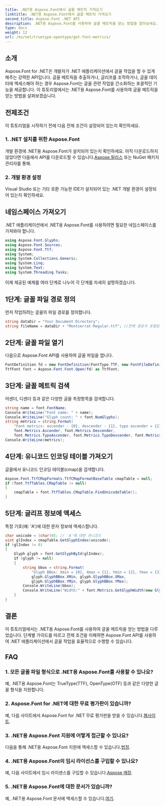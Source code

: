 ```yaml
---
title: .NET용 Aspose.Font에서 글꼴 메트릭 가져오기
linktitle: .NET용 Aspose.Font에서 글꼴 메트릭 가져오기
second_title: Aspose.Font .NET API
description: .NET용 Aspose.Font를 사용하여 글꼴 메트릭을 얻는 방법을 알아보세요. 코드 예제가 포함된 단계별 가이드입니다. 전제 조건 및 FAQ가 포함되어 있습니다. #Aspose #글꼴
type: docs
weight: 12
url: /ko/net/truetype-opentype/get-font-metrics/
---
```

## 소개
Aspose.Font for .NET은 개발자가 .NET 애플리케이션에서 글꼴 작업을 할 수 있게 해주는 강력한 API입니다. 글꼴 메트릭을 추출하거나, 글리프를 조작하거나, 글꼴 데이터에 액세스해야 하는 경우 Aspose.Font는 글꼴 관련 작업을 간소화하는 포괄적인 기능을 제공합니다. 이 튜토리얼에서는 .NET용 Aspose.Font를 사용하여 글꼴 메트릭을 얻는 방법을 살펴보겠습니다.
## 전제조건
이 튜토리얼을 시작하기 전에 다음 전제 조건이 설정되어 있는지 확인하세요.
### 1. .NET 설치를 위한 Aspose.Font
 개발 환경에 .NET용 Aspose.Font가 설치되어 있는지 확인하세요. 아직 다운로드하지 않았다면 다음에서 API를 다운로드할 수 있습니다.[Aspose.릴리스](https://releases.aspose.com/font/net/) 또는 NuGet 패키지 관리자를 통해.
### 2. 개발 환경 설정
Visual Studio 또는 기타 호환 가능한 IDE가 설치되어 있는 .NET 개발 환경이 설정되어 있는지 확인하세요.

## 네임스페이스 가져오기
.NET 애플리케이션에서 .NET용 Aspose.Font를 사용하려면 필요한 네임스페이스를 가져와야 합니다.
```csharp
using Aspose.Font.Glyphs;
using Aspose.Font.Sources;
using Aspose.Font.Ttf;
using System;
using System.Collections.Generic;
using System.Linq;
using System.Text;
using System.Threading.Tasks;
```
이제 제공된 예제를 여러 단계로 나누어 각 단계를 자세히 설명하겠습니다.
## 1단계: 글꼴 파일 경로 정의
먼저 작업하려는 글꼴의 파일 경로를 정의합니다.
```csharp
string dataDir = "Your Document Directory";
string fileName = dataDir + "Montserrat-Regular.ttf"; //전체 경로가 포함된 글꼴 파일 이름
```
## 2단계: 글꼴 파일 열기
다음으로 Aspose.Font API를 사용하여 글꼴 파일을 엽니다.
```csharp
FontDefinition fd = new FontDefinition(FontType.TTF, new FontFileDefinition("ttf", new FileSystemStreamSource(fileName)));
TtfFont font = Aspose.Font.Font.Open(fd) as TtfFont;
```
## 3단계: 글꼴 메트릭 검색
어센더, 디센더 등과 같은 다양한 글꼴 측정항목을 검색합니다.
```csharp
string name = font.FontName;
Console.WriteLine("Font name: " + name);
Console.WriteLine("Glyph count: " + font.NumGlyphs);
string metrics = string.Format(
    "Font metrics: ascender - {0}, descender - {1}, typo ascender = {2}, typo descender = {3}, UnitsPerEm = {4}",
    font.Metrics.Ascender, font.Metrics.Descender,
    font.Metrics.TypoAscender, font.Metrics.TypoDescender, font.Metrics.UnitsPerEM);
Console.WriteLine(metrics);
```
## 4단계: 유니코드 인코딩 테이블 가져오기
글꼴에서 유니코드 인코딩 테이블(cmap)을 검색합니다.
```csharp
Aspose.Font.TtfCMapFormats.TtfCMapFormatBaseTable cmapTable = null;
if (font.TtfTables.CMapTable != null)
{
    cmapTable = font.TtfTables.CMapTable.FindUnicodeTable();
}
```
## 5단계: 글리프 정보에 액세스
특정 기호(예: 'A')에 대한 문자 정보에 액세스합니다.
```csharp
char unicode = (char)65; // 'A'에 대한 유니코드
uint glIndex = cmapTable.GetGlyphIndex(unicode);
if (glIndex != 0)
{
    Glyph glyph = font.GetGlyphById(glIndex);
    if (glyph != null)
    {
        string bbox = string.Format(
            "Glyph BBox: Xmin = {0}, Xmax = {1}, Ymin = {2}, Ymax = {3}",
            glyph.GlyphBBox.XMin, glyph.GlyphBBox.XMax,
            glyph.GlyphBBox.YMin, glyph.GlyphBBox.YMax);
        Console.WriteLine(bbox);
        Console.WriteLine("Width:" + font.Metrics.GetGlyphWidth(new GlyphUInt32Id(glIndex)));
    }
}
```
## 결론
이 튜토리얼에서는 .NET용 Aspose.Font를 사용하여 글꼴 메트릭을 얻는 방법을 다루었습니다. 단계별 가이드를 따르고 전제 조건을 이해하면 Aspose.Font API를 사용하여 .NET 애플리케이션에서 글꼴 작업을 효율적으로 수행할 수 있습니다.
## FAQ
### 1. 모든 글꼴 파일 형식으로 .NET용 Aspose.Font를 사용할 수 있나요?
예, .NET용 Aspose.Font는 TrueType(TTF), OpenType(OTF) 등과 같은 다양한 글꼴 형식을 지원합니다.
### 2. Aspose.Font for .NET에 대한 무료 평가판이 있습니까?
 예, 다음 사이트에서 Aspose.Font for .NET 무료 평가판을 받을 수 있습니다.[웹사이트](https://releases.aspose.com/).
### 3. .NET용 Aspose.Font 지원에 어떻게 접근할 수 있나요?
 다음을 통해 .NET용 Aspose.Font 지원에 액세스할 수 있습니다.[법정](https://forum.aspose.com/c/font/41).
### 4. .NET용 Aspose.Font의 임시 라이선스를 구입할 수 있나요?
 예, 다음 사이트에서 임시 라이센스를 구입할 수 있습니다.[Aspose 매장](https://purchase.aspose.com/temporary-license/).
### 5. .NET용 Aspose.Font에 대한 문서가 있습니까?
 예, .NET용 Aspose.Font 문서에 액세스할 수 있습니다.[여기](https://reference.aspose.com/font/net/).